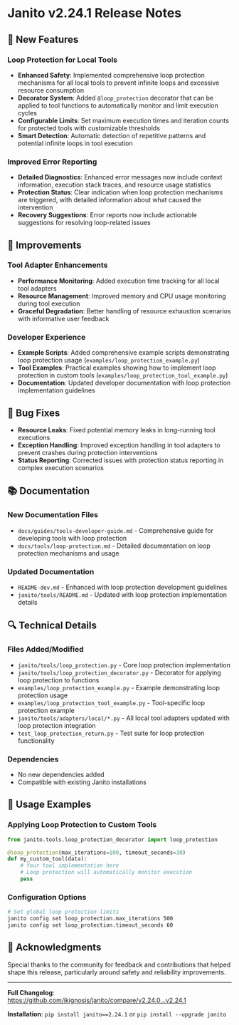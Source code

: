 # Janito v2.24.1 Release Notes

## 🚀 New Features

### Loop Protection for Local Tools
- **Enhanced Safety**: Implemented comprehensive loop protection mechanisms for all local tools to prevent infinite loops and excessive resource consumption
- **Decorator System**: Added `@loop_protection` decorator that can be applied to tool functions to automatically monitor and limit execution cycles
- **Configurable Limits**: Set maximum execution times and iteration counts for protected tools with customizable thresholds
- **Smart Detection**: Automatic detection of repetitive patterns and potential infinite loops in tool execution

### Improved Error Reporting
- **Detailed Diagnostics**: Enhanced error messages now include context information, execution stack traces, and resource usage statistics
- **Protection Status**: Clear indication when loop protection mechanisms are triggered, with detailed information about what caused the intervention
- **Recovery Suggestions**: Error reports now include actionable suggestions for resolving loop-related issues

## 🔧 Improvements

### Tool Adapter Enhancements
- **Performance Monitoring**: Added execution time tracking for all local tool adapters
- **Resource Management**: Improved memory and CPU usage monitoring during tool execution
- **Graceful Degradation**: Better handling of resource exhaustion scenarios with informative user feedback

### Developer Experience
- **Example Scripts**: Added comprehensive example scripts demonstrating loop protection usage (`examples/loop_protection_example.py`)
- **Tool Examples**: Practical examples showing how to implement loop protection in custom tools (`examples/loop_protection_tool_example.py`)
- **Documentation**: Updated developer documentation with loop protection implementation guidelines

## 🐛 Bug Fixes

- **Resource Leaks**: Fixed potential memory leaks in long-running tool executions
- **Exception Handling**: Improved exception handling in tool adapters to prevent crashes during protection interventions
- **Status Reporting**: Corrected issues with protection status reporting in complex execution scenarios

## 📚 Documentation

### New Documentation Files
- `docs/guides/tools-developer-guide.md` - Comprehensive guide for developing tools with loop protection
- `docs/tools/loop-protection.md` - Detailed documentation on loop protection mechanisms and usage

### Updated Documentation
- `README-dev.md` - Enhanced with loop protection development guidelines
- `janito/tools/README.md` - Updated with loop protection implementation details

## 🔍 Technical Details

### Files Added/Modified
- `janito/tools/loop_protection.py` - Core loop protection implementation
- `janito/tools/loop_protection_decorator.py` - Decorator for applying loop protection to functions
- `examples/loop_protection_example.py` - Example demonstrating loop protection usage
- `examples/loop_protection_tool_example.py` - Tool-specific loop protection example
- `janito/tools/adapters/local/*.py` - All local tool adapters updated with loop protection integration
- `test_loop_protection_return.py` - Test suite for loop protection functionality

### Dependencies
- No new dependencies added
- Compatible with existing Janito installations

## 🎯 Usage Examples

### Applying Loop Protection to Custom Tools
```python
from janito.tools.loop_protection_decorator import loop_protection

@loop_protection(max_iterations=100, timeout_seconds=30)
def my_custom_tool(data):
    # Your tool implementation here
    # Loop protection will automatically monitor execution
    pass
```

### Configuration Options
```bash
# Set global loop protection limits
janito config set loop_protection.max_iterations 500
janito config set loop_protection.timeout_seconds 60
```

## 🎉 Acknowledgments

Special thanks to the community for feedback and contributions that helped shape this release, particularly around safety and reliability improvements.

---

**Full Changelog**: https://github.com/ikignosis/janito/compare/v2.24.0...v2.24.1

**Installation**: `pip install janito==2.24.1` or `pip install --upgrade janito`